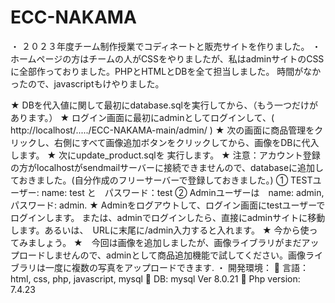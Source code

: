 # ECC-NAKAMA

・	２０２３年度チーム制作授業でコディネートと販売サイトを作りました。
・	ホームページの方はチームの人がCSSをやりましたが、私はadminサイトのCSSに全部作っておりました。PHPとHTMLとDBを全て担当しました。 時間がなかったので、javascriptもけやりました。

★	DBを代入値に関して最初にdatabase.sqlを実行してから、（もう一つだけがあります。）
★	ログイン画面に最初にadminとしてログインして、( http://localhost/...../ECC-NAKAMA-main/admin/ )
★	次の画面に商品管理をクリックし、右側にすべて画像追加ボタンをクリックしてから、画像をDBに代入します。
★	次にupdate_product.sqlを 実行します。
★	注意：アカウント登録の方がlocalhostがsendmailサーバーに接続できませんので、databaseに追加しておきました。(自分作成のフリーサーバーで登録しておきました。)
①	TESTユーザー: name: test と　パスワード：test
②	Adminユーザーは　name: admin, パスワード: admin.
★	Adminをログアウトして、ログイン画面にtestユーザーでログインします。
または、adminでログインしたら、直接にadminサイトに移動します。あるいは、　URLに末尾に/admin入力すると入れます。
★	今から使ってみましょう。
★　今回は画像を追加しましたが、画像ライブラリがまだアップロードしませんので、adminとして商品追加機能で試してください。画像ライブラリは一度に複数の写真をアップロードできます.
・	開発環境：
	言語：html, css, php, javascript, mysql
	DB: mysql Ver 8.0.21
	Php version: 7.4.23
